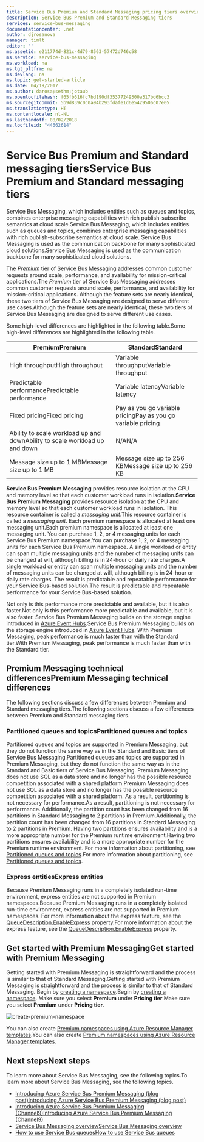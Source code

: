```yaml
---
title: Service Bus Premium and Standard Messaging pricing tiers overview | Microsoft Docs
description: Service Bus Premium and Standard Messaging tiers
services: service-bus-messaging
documentationcenter: .net
author: djrosanova
manager: timlt
editor: ''
ms.assetid: e211774d-821c-4d79-8563-57472d746c58
ms.service: service-bus-messaging
ms.workload: na
ms.tgt_pltfrm: na
ms.devlang: na
ms.topic: get-started-article
ms.date: 04/19/2017
ms.author: darosa;sethm;jotaub
ms.openlocfilehash: f65fb616fc7bd190df35377249300a317bd6bcc3
ms.sourcegitcommit: 5b9d839c0c0a94b293fdafe1d6e5429506c07e05
ms.translationtype: HT
ms.contentlocale: nl-NL
ms.lasthandoff: 08/02/2018
ms.locfileid: "44662614"
---
```

# <a name="service-bus-premium-and-standard-messaging-tiers"></a><span data-ttu-id="e02a7-103">Service Bus Premium and Standard messaging tiers</span><span class="sxs-lookup"><span data-stu-id="e02a7-103">Service Bus Premium and Standard messaging tiers</span></span>

<span data-ttu-id="e02a7-104">Service Bus Messaging, which includes entities such as queues and topics, combines enterprise messaging capabilities with rich publish-subscribe semantics at cloud scale.</span><span class="sxs-lookup"><span data-stu-id="e02a7-104">Service Bus Messaging, which includes entities such as queues and topics, combines enterprise messaging capabilities with rich publish-subscribe semantics at cloud scale.</span></span> <span data-ttu-id="e02a7-105">Service Bus Messaging is used as the communication backbone for many sophisticated cloud solutions.</span><span class="sxs-lookup"><span data-stu-id="e02a7-105">Service Bus Messaging is used as the communication backbone for many sophisticated cloud solutions.</span></span>

<span data-ttu-id="e02a7-106">The *Premium* tier of Service Bus Messaging addresses common customer requests around scale, performance, and availability for mission-critical applications.</span><span class="sxs-lookup"><span data-stu-id="e02a7-106">The *Premium* tier of Service Bus Messaging addresses common customer requests around scale, performance, and availability for mission-critical applications.</span></span> <span data-ttu-id="e02a7-107">Although the feature sets are nearly identical, these two tiers of Service Bus Messaging are designed to serve different use cases.</span><span class="sxs-lookup"><span data-stu-id="e02a7-107">Although the feature sets are nearly identical, these two tiers of Service Bus Messaging are designed to serve different use cases.</span></span>

<span data-ttu-id="e02a7-108">Some high-level differences are highlighted in the following table.</span><span class="sxs-lookup"><span data-stu-id="e02a7-108">Some high-level differences are highlighted in the following table.</span></span>

| <span data-ttu-id="e02a7-109">Premium</span><span class="sxs-lookup"><span data-stu-id="e02a7-109">Premium</span></span> | <span data-ttu-id="e02a7-110">Standard</span><span class="sxs-lookup"><span data-stu-id="e02a7-110">Standard</span></span> |
| --- | --- |
| <span data-ttu-id="e02a7-111">High throughput</span><span class="sxs-lookup"><span data-stu-id="e02a7-111">High throughput</span></span> |<span data-ttu-id="e02a7-112">Variable throughput</span><span class="sxs-lookup"><span data-stu-id="e02a7-112">Variable throughput</span></span> |
| <span data-ttu-id="e02a7-113">Predictable performance</span><span class="sxs-lookup"><span data-stu-id="e02a7-113">Predictable performance</span></span> |<span data-ttu-id="e02a7-114">Variable latency</span><span class="sxs-lookup"><span data-stu-id="e02a7-114">Variable latency</span></span> |
| <span data-ttu-id="e02a7-115">Fixed pricing</span><span class="sxs-lookup"><span data-stu-id="e02a7-115">Fixed pricing</span></span> |<span data-ttu-id="e02a7-116">Pay as you go variable pricing</span><span class="sxs-lookup"><span data-stu-id="e02a7-116">Pay as you go variable pricing</span></span> |
| <span data-ttu-id="e02a7-117">Ability to scale workload up and down</span><span class="sxs-lookup"><span data-stu-id="e02a7-117">Ability to scale workload up and down</span></span> |<span data-ttu-id="e02a7-118">N/A</span><span class="sxs-lookup"><span data-stu-id="e02a7-118">N/A</span></span> |
| <span data-ttu-id="e02a7-119">Message size up to 1 MB</span><span class="sxs-lookup"><span data-stu-id="e02a7-119">Message size up to 1 MB</span></span> |<span data-ttu-id="e02a7-120">Message size up to 256 KB</span><span class="sxs-lookup"><span data-stu-id="e02a7-120">Message size up to 256 KB</span></span> |

<span data-ttu-id="e02a7-121">**Service Bus Premium Messaging** provides resource isolation at the CPU and memory level so that each customer workload runs in isolation.</span><span class="sxs-lookup"><span data-stu-id="e02a7-121">**Service Bus Premium Messaging** provides resource isolation at the CPU and memory level so that each customer workload runs in isolation.</span></span> <span data-ttu-id="e02a7-122">This resource container is called a *messaging unit*.</span><span class="sxs-lookup"><span data-stu-id="e02a7-122">This resource container is called a *messaging unit*.</span></span> <span data-ttu-id="e02a7-123">Each premium namespace is allocated at least one messaging unit.</span><span class="sxs-lookup"><span data-stu-id="e02a7-123">Each premium namespace is allocated at least one messaging unit.</span></span> <span data-ttu-id="e02a7-124">You can purchase 1, 2, or 4 messaging units for each Service Bus Premium namespace.</span><span class="sxs-lookup"><span data-stu-id="e02a7-124">You can purchase 1, 2, or 4 messaging units for each Service Bus Premium namespace.</span></span> <span data-ttu-id="e02a7-125">A single workload or entity can span multiple messaging units and the number of messaging units can be changed at will, although billing is in 24-hour or daily rate charges.</span><span class="sxs-lookup"><span data-stu-id="e02a7-125">A single workload or entity can span multiple messaging units and the number of messaging units can be changed at will, although billing is in 24-hour or daily rate charges.</span></span> <span data-ttu-id="e02a7-126">The result is predictable and repeatable performance for your Service Bus-based solution.</span><span class="sxs-lookup"><span data-stu-id="e02a7-126">The result is predictable and repeatable performance for your Service Bus-based solution.</span></span>

<span data-ttu-id="e02a7-127">Not only is this performance more predictable and available, but it is also faster.</span><span class="sxs-lookup"><span data-stu-id="e02a7-127">Not only is this performance more predictable and available, but it is also faster.</span></span> <span data-ttu-id="e02a7-128">Service Bus Premium Messaging builds on the storage engine introduced in [Azure Event Hubs](https://azure.microsoft.com/services/event-hubs/).</span><span class="sxs-lookup"><span data-stu-id="e02a7-128">Service Bus Premium Messaging builds on the storage engine introduced in [Azure Event Hubs](https://azure.microsoft.com/services/event-hubs/).</span></span> <span data-ttu-id="e02a7-129">With Premium Messaging, peak performance is much faster than with the Standard tier.</span><span class="sxs-lookup"><span data-stu-id="e02a7-129">With Premium Messaging, peak performance is much faster than with the Standard tier.</span></span>

## <a name="premium-messaging-technical-differences"></a><span data-ttu-id="e02a7-130">Premium Messaging technical differences</span><span class="sxs-lookup"><span data-stu-id="e02a7-130">Premium Messaging technical differences</span></span>

<span data-ttu-id="e02a7-131">The following sections discuss a few differences between Premium and Standard messaging tiers.</span><span class="sxs-lookup"><span data-stu-id="e02a7-131">The following sections discuss a few differences between Premium and Standard messaging tiers.</span></span>

### <a name="partitioned-queues-and-topics"></a><span data-ttu-id="e02a7-132">Partitioned queues and topics</span><span class="sxs-lookup"><span data-stu-id="e02a7-132">Partitioned queues and topics</span></span>

<span data-ttu-id="e02a7-133">Partitioned queues and topics are supported in Premium Messaging, but they do not function the same way as in the Standard and Basic tiers of Service Bus Messaging.</span><span class="sxs-lookup"><span data-stu-id="e02a7-133">Partitioned queues and topics are supported in Premium Messaging, but they do not function the same way as in the Standard and Basic tiers of Service Bus Messaging.</span></span> <span data-ttu-id="e02a7-134">Premium Messaging does not use SQL as a data store and no longer has the possible resource competition associated with a shared platform.</span><span class="sxs-lookup"><span data-stu-id="e02a7-134">Premium Messaging does not use SQL as a data store and no longer has the possible resource competition associated with a shared platform.</span></span> <span data-ttu-id="e02a7-135">As a result, partitioning is not necessary for performance.</span><span class="sxs-lookup"><span data-stu-id="e02a7-135">As a result, partitioning is not necessary for performance.</span></span> <span data-ttu-id="e02a7-136">Additionally, the partition count has been changed from 16 partitions in Standard Messaging to 2 partitions in Premium.</span><span class="sxs-lookup"><span data-stu-id="e02a7-136">Additionally, the partition count has been changed from 16 partitions in Standard Messaging to 2 partitions in Premium.</span></span> <span data-ttu-id="e02a7-137">Having two partitions ensures availability and is a more appropriate number for the Premium runtime environment.</span><span class="sxs-lookup"><span data-stu-id="e02a7-137">Having two partitions ensures availability and is a more appropriate number for the Premium runtime environment.</span></span> <span data-ttu-id="e02a7-138">For more information about partitioning, see [Partitioned queues and topics](service-bus-partitioning.md).</span><span class="sxs-lookup"><span data-stu-id="e02a7-138">For more information about partitioning, see [Partitioned queues and topics](service-bus-partitioning.md).</span></span>

### <a name="express-entities"></a><span data-ttu-id="e02a7-139">Express entities</span><span class="sxs-lookup"><span data-stu-id="e02a7-139">Express entities</span></span>

<span data-ttu-id="e02a7-140">Because Premium Messaging runs in a completely isolated run-time environment, express entities are not supported in Premium namespaces.</span><span class="sxs-lookup"><span data-stu-id="e02a7-140">Because Premium Messaging runs in a completely isolated run-time environment, express entities are not supported in Premium namespaces.</span></span> <span data-ttu-id="e02a7-141">For more information about the express feature, see the [QueueDescription.EnableExpress](/dotnet/api/microsoft.servicebus.messaging.queuedescription.enableexpress?view=azureservicebus-4.0.0#Microsoft_ServiceBus_Messaging_QueueDescription_EnableExpress) property.</span><span class="sxs-lookup"><span data-stu-id="e02a7-141">For more information about the express feature, see the [QueueDescription.EnableExpress](/dotnet/api/microsoft.servicebus.messaging.queuedescription.enableexpress?view=azureservicebus-4.0.0#Microsoft_ServiceBus_Messaging_QueueDescription_EnableExpress) property.</span></span>

## <a name="get-started-with-premium-messaging"></a><span data-ttu-id="e02a7-142">Get started with Premium Messaging</span><span class="sxs-lookup"><span data-stu-id="e02a7-142">Get started with Premium Messaging</span></span>

<span data-ttu-id="e02a7-143">Getting started with Premium Messaging is straightforward and the process is similar to that of Standard Messaging.</span><span class="sxs-lookup"><span data-stu-id="e02a7-143">Getting started with Premium Messaging is straightforward and the process is similar to that of Standard Messaging.</span></span> <span data-ttu-id="e02a7-144">Begin by [creating a namespace](service-bus-create-namespace-portal.md).</span><span class="sxs-lookup"><span data-stu-id="e02a7-144">Begin by [creating a namespace](service-bus-create-namespace-portal.md).</span></span> <span data-ttu-id="e02a7-145">Make sure you select **Premium** under **Pricing tier**.</span><span class="sxs-lookup"><span data-stu-id="e02a7-145">Make sure you select **Premium** under **Pricing tier**.</span></span>

![create-premium-namespace][create-premium-namespace]

<span data-ttu-id="e02a7-147">You can also create [Premium namespaces using Azure Resource Manager templates](https://azure.microsoft.com/en-us/resources/templates/101-servicebus-pn-ar/).</span><span class="sxs-lookup"><span data-stu-id="e02a7-147">You can also create [Premium namespaces using Azure Resource Manager templates](https://azure.microsoft.com/en-us/resources/templates/101-servicebus-pn-ar/).</span></span>


## <a name="next-steps"></a><span data-ttu-id="e02a7-148">Next steps</span><span class="sxs-lookup"><span data-stu-id="e02a7-148">Next steps</span></span>

<span data-ttu-id="e02a7-149">To learn more about Service Bus Messaging, see the following topics.</span><span class="sxs-lookup"><span data-stu-id="e02a7-149">To learn more about Service Bus Messaging, see the following topics.</span></span>

* [<span data-ttu-id="e02a7-150">Introducing Azure Service Bus Premium Messaging (blog post)</span><span class="sxs-lookup"><span data-stu-id="e02a7-150">Introducing Azure Service Bus Premium Messaging (blog post)</span></span>](http://azure.microsoft.com/blog/introducing-azure-service-bus-premium-messaging/)
* [<span data-ttu-id="e02a7-151">Introducing Azure Service Bus Premium Messaging (Channel9)</span><span class="sxs-lookup"><span data-stu-id="e02a7-151">Introducing Azure Service Bus Premium Messaging (Channel9)</span></span>](https://channel9.msdn.com/Blogs/Subscribe/Introducing-Azure-Service-Bus-Premium-Messaging)
* [<span data-ttu-id="e02a7-152">Service Bus Messaging overview</span><span class="sxs-lookup"><span data-stu-id="e02a7-152">Service Bus Messaging overview</span></span>](service-bus-messaging-overview.md)
* [<span data-ttu-id="e02a7-153">How to use Service Bus queues</span><span class="sxs-lookup"><span data-stu-id="e02a7-153">How to use Service Bus queues</span></span>](service-bus-dotnet-get-started-with-queues.md)

<!--Image references-->

[create-premium-namespace]: https://docstestmedia1.blob.core.windows.net/azure-media/articles/service-bus-messaging/media/service-bus-premium-messaging/select-premium-tier.png

